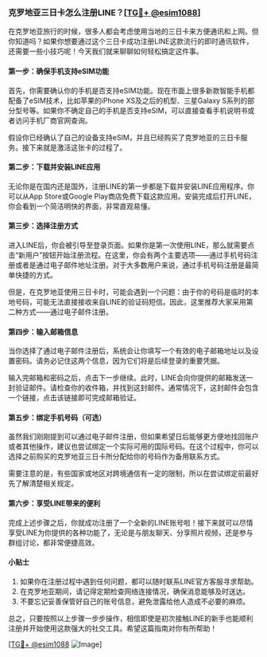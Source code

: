### 克罗地亚三日卡怎么注册LINE？[[TG💪+ @esim1088](https://t.me/s/esim1088)]

在克罗地亚旅行的时候，很多人都会考虑使用当地的三日卡来方便通讯和上网。但你知道吗？如果你想要通过这个三日卡成功注册LINE这款流行的即时通讯软件，还需要一些小技巧呢！今天我们就来聊聊如何轻松搞定这件事。

#### **第一步：确保手机支持eSIM功能**

首先，你需要确认你的手机是否支持eSIM功能。现在市面上很多新款智能手机都配备了eSIM技术，比如苹果的iPhone XS及之后的机型、三星Galaxy S系列的部分型号等。如果你不确定自己的手机是否支持eSIM，可以直接查看手机说明书或者访问手机厂商官网查询。

假设你已经确认了自己的设备支持eSIM，并且已经购买了克罗地亚的三日卡服务。接下来就是激活这张卡的过程了。

#### **第二步：下载并安装LINE应用**

无论你是在国内还是国外，注册LINE的第一步都是下载并安装LINE应用程序。你可以从App Store或Google Play商店免费下载这款应用。安装完成后打开LINE，你会看到一个简洁明快的界面，非常直观易懂。

#### **第三步：选择注册方式**

进入LINE后，你会被引导至登录页面。如果你是第一次使用LINE，那么就需要点击“新用户”按钮开始注册流程。在这里，你会有两个主要选项——通过手机号码注册或者是通过电子邮件地址注册。对于大多数用户来说，通过手机号码注册是最简单快捷的方式。

但是，在克罗地亚使用三日卡时，可能会遇到一个问题：由于你的号码是临时的本地号码，可能无法直接接收来自LINE的验证码短信。因此，这里推荐大家采用第二种方式——通过电子邮件注册。

#### **第四步：输入邮箱信息**

当你选择了通过电子邮件注册后，系统会让你填写一个有效的电子邮箱地址以及设置密码。请务必记住这两个信息，因为它们将是后续登录的重要凭据。

输入完邮箱和密码之后，点击下一步继续。此时，LINE会向你提供的邮箱发送一封验证邮件。请检查你的收件箱，并找到这封邮件。通常情况下，这封邮件会包含一个链接，点击该链接即可完成邮箱验证。

#### **第五步：绑定手机号码（可选）**

虽然我们刚刚提到可以通过电子邮件注册，但如果希望日后能够更方便地找回账户或者其他操作，建议也尝试绑定一个实际可用的国际号码。在这个过程中，你可以选择之前购买的克罗地亚三日卡所分配给你的号码作为备用联系方式。

需要注意的是，有些国家或地区对跨境通信有一定的限制，所以在尝试绑定前最好先了解清楚相关规定。

#### **第六步：享受LINE带来的便利**

完成上述步骤之后，你就成功注册了一个全新的LINE账号啦！接下来就可以尽情享受LINE为你提供的各种功能了，无论是与朋友聊天、分享照片视频，还是参与群组讨论，都非常便捷高效。

#### 小贴士

1. 如果你在注册过程中遇到任何问题，都可以随时联系LINE官方客服寻求帮助。
2. 在克罗地亚期间，请记得定期检查网络连接情况，确保消息能够及时送达。
3. 不要忘记妥善保管好自己的账号信息，避免泄露给他人造成不必要的麻烦。

总之，只要按照以上步骤一步步操作，相信即使是初次接触LINE的新手也能顺利注册并开始使用这款强大的社交工具。希望这篇指南对你有所帮助！

[[TG💪+ @esim1088](https://t.me/s/esim1088) ![Image](https://i.postimg.cc/4NQfJmqS/Snipaste-2025-05-13-00-14-12.png)]